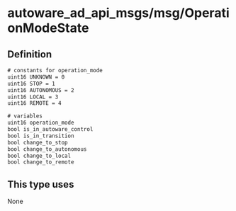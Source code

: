 # autoware_ad_api_msgs/msg/OperationModeState

## Definition

```txt
# constants for operation_mode
uint16 UNKNOWN = 0
uint16 STOP = 1
uint16 AUTONOMOUS = 2
uint16 LOCAL = 3
uint16 REMOTE = 4

# variables
uint16 operation_mode
bool is_in_autoware_control
bool is_in_transition
bool change_to_stop
bool change_to_autonomous
bool change_to_local
bool change_to_remote
```

## This type uses

None
